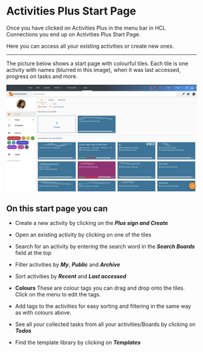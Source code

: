 # Activities Plus Start Page

Once you have clicked on Activities Plus in the menu bar in HCL Connections you end up on Activities Plus Start Page.

Here you can access all your existing activities or create new ones.

___

The picture below shows a start page with colourful tiles. Each tile is one activity with names (blurred in this image), when it was last accessed, progress on tasks and more.

![Activities Plus start page](/assets/images/screen-shots/aplus/aplus-start-page.png)

## On this start page you can

* Create a new activity by clicking on the **_Plus sign and Create_**

* Open an existing activity by clicking on one of the tiles

* Search for an activity by entering the search word in the **_Search Boards_** field at the top

* Filter activities by **_My_**, **_Public_** and **_Archive_**

* Sort activities by **_Recent_** and **_Last accessed_**

* **Colours** These are colour tags you can drag and drop onto the tiles. Click on the menu to edit the tags.

* Add tags to the activities for easy sorting and filtering in the same way as with colours above.

* See all your collected tasks from all your activities/Boards by clicking on **_Todos_**

* Find the template library by clicking on **_Templates_**
